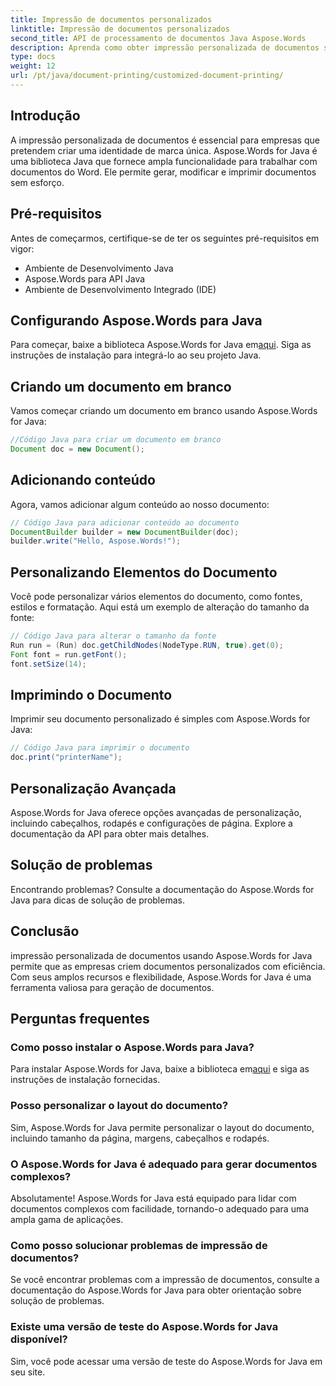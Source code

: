 ```yaml
---
title: Impressão de documentos personalizados
linktitle: Impressão de documentos personalizados
second_title: API de processamento de documentos Java Aspose.Words
description: Aprenda como obter impressão personalizada de documentos sem esforço com Aspose.Words for Java. Este guia passo a passo cobre tudo, desde a configuração até a personalização avançada.
type: docs
weight: 12
url: /pt/java/document-printing/customized-document-printing/
---
```


## Introdução

A impressão personalizada de documentos é essencial para empresas que pretendem criar uma identidade de marca única. Aspose.Words for Java é uma biblioteca Java que fornece ampla funcionalidade para trabalhar com documentos do Word. Ele permite gerar, modificar e imprimir documentos sem esforço.

## Pré-requisitos

Antes de começarmos, certifique-se de ter os seguintes pré-requisitos em vigor:

- Ambiente de Desenvolvimento Java
- Aspose.Words para API Java
- Ambiente de Desenvolvimento Integrado (IDE)

## Configurando Aspose.Words para Java

 Para começar, baixe a biblioteca Aspose.Words for Java em[aqui](https://releases.aspose.com/words/java/). Siga as instruções de instalação para integrá-lo ao seu projeto Java.

## Criando um documento em branco

Vamos começar criando um documento em branco usando Aspose.Words for Java:

```java
//Código Java para criar um documento em branco
Document doc = new Document();
```

## Adicionando conteúdo

Agora, vamos adicionar algum conteúdo ao nosso documento:

```java
// Código Java para adicionar conteúdo ao documento
DocumentBuilder builder = new DocumentBuilder(doc);
builder.write("Hello, Aspose.Words!");
```

## Personalizando Elementos do Documento

Você pode personalizar vários elementos do documento, como fontes, estilos e formatação. Aqui está um exemplo de alteração do tamanho da fonte:

```java
// Código Java para alterar o tamanho da fonte
Run run = (Run) doc.getChildNodes(NodeType.RUN, true).get(0);
Font font = run.getFont();
font.setSize(14);
```

## Imprimindo o Documento

Imprimir seu documento personalizado é simples com Aspose.Words for Java:

```java
// Código Java para imprimir o documento
doc.print("printerName");
```

## Personalização Avançada

Aspose.Words for Java oferece opções avançadas de personalização, incluindo cabeçalhos, rodapés e configurações de página. Explore a documentação da API para obter mais detalhes.

## Solução de problemas

Encontrando problemas? Consulte a documentação do Aspose.Words for Java para dicas de solução de problemas.

## Conclusão

impressão personalizada de documentos usando Aspose.Words for Java permite que as empresas criem documentos personalizados com eficiência. Com seus amplos recursos e flexibilidade, Aspose.Words for Java é uma ferramenta valiosa para geração de documentos.

## Perguntas frequentes

### Como posso instalar o Aspose.Words para Java?

 Para instalar Aspose.Words for Java, baixe a biblioteca em[aqui](https://releases.aspose.com/words/java/) e siga as instruções de instalação fornecidas.

### Posso personalizar o layout do documento?

Sim, Aspose.Words for Java permite personalizar o layout do documento, incluindo tamanho da página, margens, cabeçalhos e rodapés.

### O Aspose.Words for Java é adequado para gerar documentos complexos?

Absolutamente! Aspose.Words for Java está equipado para lidar com documentos complexos com facilidade, tornando-o adequado para uma ampla gama de aplicações.

### Como posso solucionar problemas de impressão de documentos?

Se você encontrar problemas com a impressão de documentos, consulte a documentação do Aspose.Words for Java para obter orientação sobre solução de problemas.

### Existe uma versão de teste do Aspose.Words for Java disponível?

Sim, você pode acessar uma versão de teste do Aspose.Words for Java em seu site.